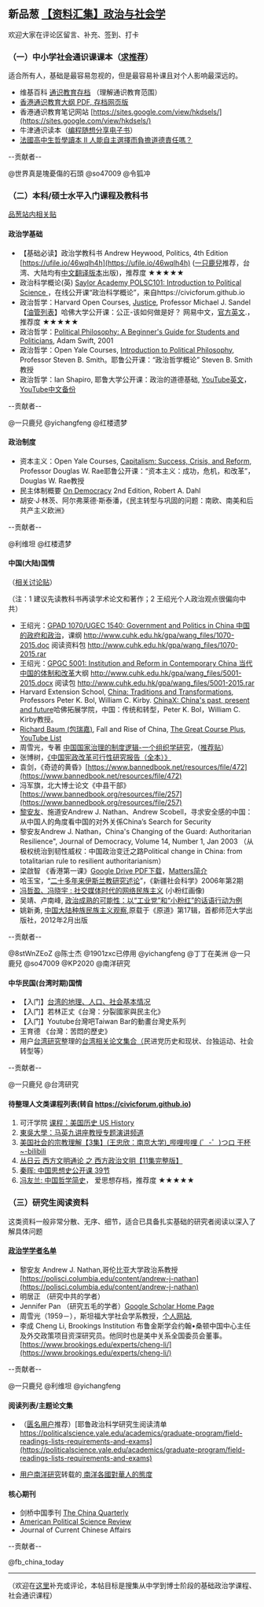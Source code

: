 ## 新品葱 [【资料汇集】政治与社会学](https://pincong.rocks/article/4524)

欢迎大家在评论区留言、补充、签到、打卡

### **（一）中小学社会通识课课本**（[求推荐](https://pincong.rocks/article/4525)）

适合所有人，基础是最容易忽视的，但是最容易补课且对个人影响最深远的。

- 维基百科 [通识教育](https://zh.wikipedia.org/zh/%E9%80%9A%E8%AD%98%E6%95%99%E8%82%B2)[存档](https://archive.li/u5Xaq) （理解通识教育范围）
- [香港通识教育大纲 PDF](https://334.edb.hkedcity.net/new/doc/chi/curriculum/LS%20C&A%20Guide_updated_c.pdf)[, 存档网页版](https://archive.md/gDpoU)
- 香港通识教育笔记网站 [https://sites.google.com/view/hkdsels/](https://sites.google.com/view/hkdsels/)
- 牛津通识读本（[编程随想分享电子书](https://github.com/programthink/books)）
- [法國高中生哲學讀本 II 人能自主選擇而負擔道德責任嗎？](https://web.archive.org/web/20190912154112/https://book.douban.com/subject/26919471/)

--贡献者--

@世界真是塊憂傷的石頭 @so47009 @令狐冲


### **（二）本科/硕士水平入门课程及教科书**
[品葱站内相关贴](https://pincong.rocks/question/5779)


#### 政治学基础

- 【基础必读】政治学教科书 Andrew Heywood, Politics, 4th Edition [https://ufile.io/46wqlh4h](https://ufile.io/46wqlh4h) ([一只鹿兒](https://pincong.rocks/people/%E4%B8%80%E5%8F%AA%E9%B9%BF%E5%85%92)推荐，台湾、大陆均有[中文翻译版本](https://uploadfiles.io/zuketl84)出版)，推荐度 ★★★★★
- 政治科学概论(英) [Saylor Academy POLSC101: Introduction to Political Science ](https://learn.saylor.org/course/polsc101)，在线公开课“政治科学概论”，来自https://civicforum.github.io
- 政治哲学：Harvard Open Courses, [Justice](https://online-learning.harvard.edu/course/justice), Professor Michael J. Sandel 【[油管列表](https://www.youtube.com/watchv=kBdfcR-8hEY&list=PL30C13C91CFFEFEA6)】哈佛大学公开课：公正-该如何做是好？ 网易中文，[官方英文](https://online-learning.harvard.edu/course/justice).，推荐度 ★★★★★
- 政治哲学：[Political Philosophy: A Beginner's Guide for Students and Politicians](https://philpapers.org/rec/SWIPPA-3), Adam Swift, 2001
- 政治哲学：Open Yale Courses, [Introduction to Political Philosophy,](https://oyc.yale.edu/NODE/216) Professor Steven B. Smith。耶鲁公开课：“政治哲学概论” Steven B. Smith教授
- 政治哲学：Ian Shapiro, 耶鲁大学公开课：政治的道德基础, [YouTube英文](https://politicalscience.yale.edu/people/ian-shapiro)， [YouTube中文备份](https://www.youtube.com/watchv=alfUOk8Y5aY&list=PLE58J6pk7kv5S5xa5Ml6r9lbGE_3OQ12H&index=7)

--贡献者--

@一只鹿兒 @yichangfeng @红楼遗梦


#### 政治制度

- 资本主义：Open Yale Courses, [Capitalism: Success, Crisis, and Reform](https://oyc.yale.edu/NODE/226), Professor Douglas W. Rae耶鲁公开课：“资本主义：成功，危机，和改革”，Douglas W. Rae教授
- 民主体制概要 [On Democracy](https://yalebooks.yale.edu/book/9780300194463/democracy) 2nd Edition, Robert A. Dahl
- 胡安·J·林茨、阿尔弗莱德·斯泰潘，《民主转型与巩固的问题：南欧、南美和后共产主义欧洲》

--贡献者--

@利维坦 @红楼遗梦


#### 中国(大陆)国情

（[相关讨论贴](https://pincong.rocks/question/7034)）

（注：1 建议先读教科书再读学术论文和著作；2 王绍光个人政治观点很偏向中共）

- 王绍光：[GPAD 1070/UGEC 1540: Government and Politics in China 中国的政府和政治](https://pincong.rocks/article/4570)，课纲 http://www.cuhk.edu.hk/gpa/wang_files/1070-2015.doc 阅读资料包 http://www.cuhk.edu.hk/gpa/wang_files/1070-2015.rar
- 王绍光：[GPGC 5001: Institution and Reform in Contemporary China 当代中国的体制和改革](https://pincong.rocks/article/4572)大纲 http://www.cuhk.edu.hk/gpa/wang_files/5001-2015.docx 阅读包 http://www.cuhk.edu.hk/gpa/wang_files/5001-2015.rar
- Harvard Extension School, [China: Traditions and Transformations](https://www.extension.harvard.edu/open-learning-initiative/china-history), Professors Peter K. Bol, William C. Kirby. [ChinaX: China's past, present and future](https://www.edx.org/chinax-chinas-past-present-future)哈佛拓展学院，中国：传统和转型，Peter K. Bol，William C. Kirby教授。
- [Richard Baum (包瑞嘉)](https://en.wikipedia.org/wiki/Richard_Baum), Fall and Rise of China, [The Great Course Plus](https://www.thegreatcoursesplus.com/show/fall_and_rise_of_china), [YouTube List](https://www.youtube.com/playlistlist=PL7Df0vIaExSCZsIRgTaInNE7NuWcYBB4m)
- 周雪光，专著 [中国国家治理的制度逻辑-一个组织学研究](https://web.stanford.edu/~xgzhou/zhou_book2017.pdf)，（[推荐贴](https://pincong.rocks/article/716)）
- 张博树，[《中国宪政改革可行性研究报告（全本）》](https://pincong.rocks/article/331)
- 袁剑，《奇迹的黄昏》[https://www.bannedbook.net/resources/file/472](https://www.bannedbook.net/resources/file/472)
- 冯军旗，北大博士论文《中县干部》[https://www.bannedbook.org/resources/file/257](https://www.bannedbook.org/resources/file/257)
- [黎安友](https://scholar.google.com/citationsuser=NRvRzYcAAAAJ&hl=en)、施道安Andrew J. Nathan、Andrew Scobell，寻求安全感的中国：从中国人的角度看中国的对外关係China’s Search for Security
- 黎安友Andrew
 J. Nathan，China's Changing of the Guard: Authoritarian Resilience",
Journal of Democracy, Volume 14, Number 1, Jan 2003
（从极权统治到韧性威权：中国政治变迁之路Political change in China: from totalitarian rule to
 resilient authoritarianism）
- 梁啟智 《香港第一课》[Google Drive PDF下载](https://drive.google.com/file/d/13kfE01KEKUVTh0OU3j3cONfSHrIyyxlO/view)，[Matters简介](https://matters.news/@leungkaichihk/%E9%A6%99%E6%B8%AF%E7%AC%AC%E4%B8%80%E8%AA%B2-%E7%B0%A1%E4%BB%8B%E5%8F%8A%E7%9B%AE%E9%8C%84-zdpuB2J818r8yUSDeZ4vDARrnQ4ut3S2UYjALXHJ16jp25w4P)
- 哈玉宝，“[二十多年来伊斯兰教研究述论](https://pincong.rocks/article/1153)”，《新疆社会科学》2006年第2期
- [冯哲盈、冯晓宇 : 社交媒体时代的网络民族主义](https://web.archive.org/web/20190501191958/http://zhanlve.org/p=6844) (小粉红画像)
- 吴靖、卢南峰, [政治成熟的可能性：以“工业党”和“小粉红”的话语行动为例](https://ipfs.ink/e/QmSeZGnFq6fAioHXNTRytwXvkutZ2HNn84VDqxsvan9syy)
- 姚新勇, [中国大陆种族民族主义观察](https://ipfs.ink/e/QmSsn4Va3zWMWLZ2tzw8PpLCgfHYgFv4ZS4PtwguN2o25u),原载于《原道》第17辑，首都师范大学出版社，2012年2月出版

--贡献者--

@8stWnZEoZ @陈士杰 @1901zxc已停用 @yichangfeng @丁丁在美洲 @一只鹿兒 @so47009 @KP2020 @南洋研究


#### 中华民国(台湾时期)国情

- 【入门】[台湾的地理、人口、社会基本情况](https://jingyuanpai.home.blog/2019/02/10/taiwan/)
- 【入门】若林正丈《台灣：分裂國家與民主化》
- 【入门】Youtube台灣吧Taiwan Bar的動畫台灣史系列
- 王育德 《台灣：苦悶的歷史》
- 用户[台湾研究](https://pincong.rocks/people/%E5%8F%B0%E6%B9%BE%E7%A0%94%E7%A9%B6)整理的[台湾相关论文集合（](https://jingyuanpai.home.blog/taiwan/)民进党历史和现状、台独运动、社会转型等）

--贡献者--

@一只鹿兒 @台湾研究


#### 待整理人文类课程列表(转自 https://civicforum.github.io)

1. 可汗学院 [课程：美国历史 US History](https://www.khanacademy.org/humanities/us-history)
2. [東吳大學：马英九讲座教授专题演讲频道](https://www.youtube.com/channel/UCmSksxhv3HUYfkbO8eCbNag)
3. [美国社会的宗教理解【3集】(王忠欣：南京大学)_哔哩哔哩 (゜-゜)つロ 干杯~-bilibili](https://www.bilibili.com/video/av44562149)
4. [丛日云 西方文明通论 之 西方政治文明【11集完整版】](https://www.bilibili.com/video/av38633390/)
5. [秦晖: 中国思想史公开课 39节](https://www.bilibili.com/video/av7183298/)
6. [冯友兰: 中国哲学简史](https://web.archive.org/web/20190501155312/http://www.aisixiang.com/thinktank/fengyoulan.html)， 爱思想存档，推荐度 ★★★★★


### **（三）研究生阅读资料**

这类资料一般非常分散、无序、细节，适合已具备扎实基础的研究者阅读以深入了解具体问题
#### [政治学学者名单](https://civicforum.github.io/liberal_intellectual.html#%E6%94%BF%E6%B2%BB%E5%AD%A6)

- 黎安友 Andrew J. Nathan,哥伦比亚大学政治系教授 [https://polisci.columbia.edu/content/andrew-j-nathan](https://polisci.columbia.edu/content/andrew-j-nathan)
- 明居正 （研究中共的学者）
- Jennifer Pan （研究五毛的学者）[Google Scholar Home Page](https://scholar.google.com/citationsuser=5EIL7zMAAAAJ&hl=en)
- 周雪光（1959－），斯坦福大学社会学系教授，[个人网站](https://civicforum.github.io/一个组织学研究),
- 李成 Cheng Li, Brookings Institution 布鲁金斯学会约翰•桑顿中国中心主任及外交政策项目资深研究员。他同时也是美中关系全国委员会董事。 [https://www.brookings.edu/experts/cheng-li/](https://www.brookings.edu/experts/cheng-li/)

--贡献者--

@一只鹿兒 @利维坦 @yichangfeng


#### 阅读列表/主题论文集

- （[匮名用户](https://pincong.rocks/people/%E5%8C%AE%E5%90%8D%E7%94%A8%E6%88%B7)推荐）[耶鲁政治科学研究生阅读清单 https://politicalscience.yale.edu/academics/graduate-program/field-readings-lists-requirements-and-exams](https://politicalscience.yale.edu/academics/graduate-program/field-readings-lists-requirements-and-exams)

- [用户南洋研究](https://pincong.rocks/people/%E5%8D%97%E6%B4%8B%E7%A0%94%E7%A9%B6)转载的[ 南洋各國對華人的態度](https://pincong.rocks/article/928)


#### 核心期刊

- 剑桥中国季刊 [The China Quarterly](https://www.cambridge.org/core/journals/china-quarterly)
- [American Political Science Review ](https://www.cambridge.org/core/journals/american-political-science-review)
- Journal of Current Chinese Affairs

--贡献者--

@fb_china_today

---
（欢迎在[这里](https://pincong.rocks/article/4524)补充或评论，本帖目标是搜集从中学到博士阶段的基础政治学课程、社会通识课程）
